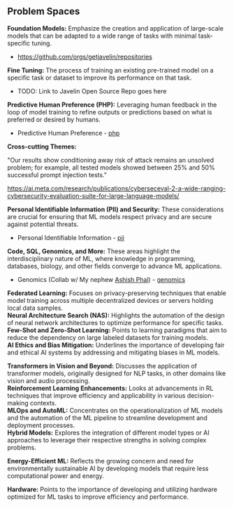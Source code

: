 ## Problem Spaces

**Foundation Models:** Emphasize the creation and application of large-scale models that can be adapted to a wide range of tasks with minimal task-specific tuning.  

- https://github.com/orgs/getjavelin/repositories

**Fine Tuning:** The process of training an existing pre-trained model on a specific task or dataset to improve its performance on that task.  

- TODO: Link to Javelin Open Source Repo goes here

**Predictive Human Preference (PHP):** Leveraging human feedback in the loop of model training to refine outputs or predictions based on what is preferred or desired by humans.   

- Predictive Human Preference - [php](php)  

**Cross-cutting Themes:**

"Our results show conditioning away risk of attack remains an unsolved problem; for example, all tested models showed between 25% and 50% successful prompt injection tests."

https://ai.meta.com/research/publications/cyberseceval-2-a-wide-ranging-cybersecurity-evaluation-suite-for-large-language-models/

**Personal Identifiable Information (PII) and Security:** These considerations are crucial for ensuring that ML models respect privacy and are secure against potential threats.  

- Personal Identifiable Information - [pii](pii)  

**Code, SQL, Genomics, and More:** These areas highlight the interdisciplinary nature of ML, where knowledge in programming, databases, biology, and other fields converge to advance ML applications.  

- Genomics (Collab w/ My nephew [Ashish Phal](https://www.linkedin.com/in/ashish-phal-548b37125/)) - [genomics](docs/genomics.md)  

**Federated Learning:** Focuses on privacy-preserving techniques that enable model training across multiple decentralized devices or servers holding local data samples.  
**Neural Architecture Search (NAS):** Highlights the automation of the design of neural network architectures to optimize performance for specific tasks.  
**Few-Shot and Zero-Shot Learning:** Points to learning paradigms that aim to reduce the dependency on large labeled datasets for training models.  
**AI Ethics and Bias Mitigation:** Underlines the importance of developing fair and ethical AI systems by addressing and mitigating biases in ML models.  
 
**Transformers in Vision and Beyond:** Discusses the application of transformer models, originally designed for NLP tasks, in other domains like vision and audio processing.  
**Reinforcement Learning Enhancements:** Looks at advancements in RL techniques that improve efficiency and applicability in various decision-making contexts.   
**MLOps and AutoML:** Concentrates on the operationalization of ML models and the automation of the ML pipeline to streamline development and deployment processes.  
**Hybrid Models:** Explores the integration of different model types or AI approaches to leverage their respective strengths in solving complex problems.  

**Energy-Efficient ML:** Reflects the growing concern and need for environmentally sustainable AI by developing models that require less computational power and energy. 

**Hardware:** Points to the importance of developing and utilizing hardware optimized for ML tasks to improve efficiency and performance.  










